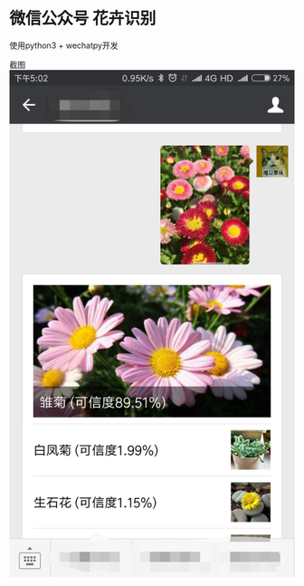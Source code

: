 # 微信公众号 花卉识别

使用python3 + wechatpy开发

截图
![截图](https://raw.githubusercontent.com/gaoliang/distinguish_flower/master/screenshot.jpg)